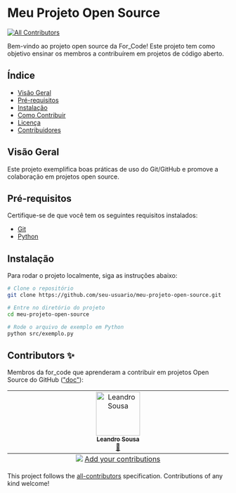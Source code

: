 # Meu Projeto Open Source
<!-- ALL-CONTRIBUTORS-BADGE:START - Do not remove or modify this section -->
[![All Contributors](https://img.shields.io/badge/all_contributors-1-orange.svg?style=flat-square)](#contributors-)
<!-- ALL-CONTRIBUTORS-BADGE:END -->

Bem-vindo ao projeto open source da For_Code! Este projeto tem como objetivo ensinar os membros a contribuírem em projetos de código aberto.

## Índice

- [Visão Geral](#visão-geral)
- [Pré-requisitos](#pré-requisitos)
- [Instalação](#instalação)
- [Como Contribuir](#como-contribuir)
- [Licença](#licença)
- [Contribuidores](#contribuidores)

## Visão Geral

Este projeto exemplifica boas práticas de uso do Git/GitHub e promove a colaboração em projetos open source.

## Pré-requisitos

Certifique-se de que você tem os seguintes requisitos instalados:

- [Git](https://git-scm.com/)
- [Python](https://www.python.org/)

## Instalação

Para rodar o projeto localmente, siga as instruções abaixo:

```bash
# Clone o repositório
git clone https://github.com/seu-usuario/meu-projeto-open-source.git

# Entre no diretório do projeto
cd meu-projeto-open-source

# Rode o arquivo de exemplo em Python
python src/exemplo.py
```

## Contributors ✨

Membros da for_code que aprenderam a contribuir em projetos Open Source do GitHub (["doc"](https://allcontributors.org/docs/en/emoji-key)):

<!-- ALL-CONTRIBUTORS-LIST:START - Do not remove or modify this section -->
<!-- prettier-ignore-start -->
<!-- markdownlint-disable -->
<table>
  <tbody>
    <tr>
      <td align="center" valign="top" width="14.28%"><a href="https://github.com/SousaLJ"><img src="https://avatars.githubusercontent.com/u/29185767?v=4?s=100" width="100px;" alt="Leandro Sousa"/><br /><sub><b>Leandro Sousa</b></sub></a><br /><a href="https://github.com/SousaLJ/meu-projeto-open-source/commits?author=SousaLJ" title="Documentation">📖</a></td>
    </tr>
  </tbody>
  <tfoot>
    <tr>
      <td align="center" size="13px" colspan="7">
        <img src="https://raw.githubusercontent.com/all-contributors/all-contributors-cli/1b8533af435da9854653492b1327a23a4dbd0a10/assets/logo-small.svg">
          <a href="https://all-contributors.js.org/docs/en/bot/usage">Add your contributions</a>
        </img>
      </td>
    </tr>
  </tfoot>
</table>

<!-- markdownlint-restore -->
<!-- prettier-ignore-end -->

<!-- ALL-CONTRIBUTORS-LIST:END -->

This project follows the [all-contributors](https://github.com/all-contributors/all-contributors) specification. Contributions of any kind welcome!